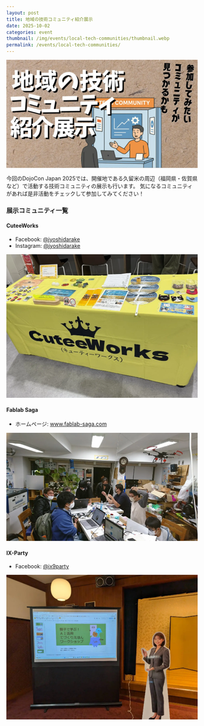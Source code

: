 ```yaml
---
layout: post
title: 地域の技術コミュニティ紹介展示
date: 2025-10-02
categories: event
thumbnail: /img/events/local-tech-communities/thumbnail.webp
permalink: /events/local-tech-communities/
---
```


<img class='w-full pb-8' src='/img/events/local-tech-communities/thumbnail.webp' alt='地域の技術コミュニティ紹介展示'>

今回のDojoCon Japan 2025では、開催地である久留米の周辺（福岡県・佐賀県など）で活動する技術コミュニティの展示も行います。
気になるコミュニティがあれば是非活動をチェックして参加してみてください！

### 展示コミュニティ一覧

#### CuteeWorks

- Facebook: <a href='https://www.facebook.com/jyoshidarake/' target='_blank'>@jyoshidarake</a>
- Instagram: <a href='https://www.instagram.com/jyoshidarake/' target='_blank'>@jyoshidarake</a>

<div class='flex justify-center'>
  <img class='w-4/5 py-3' src='/img/events/local-tech-communities/cutee-works.webp' alt='CuteeWorks の活動風景'>
</div>

#### Fablab Saga

- ホームページ: <a href='http://www.fablab-saga.com/' target='_blank'>www.fablab-saga.com</a>

<div class='flex justify-center'>
  <img class='w-4/5 py-3' src='/img/events/local-tech-communities/fablab-saga.webp' alt='Fablab Saga の活動風景'>
</div>

#### IX-Party

- Facebook: <a href='https://www.facebook.com/ix9party/' target='_blank'>@ix9party</a>

<div class='flex justify-center'>
  <img class='w-4/5 py-3' src='/img/events/local-tech-communities/ix-party.webp' alt='IX-Party の活動風景'>
</div>
